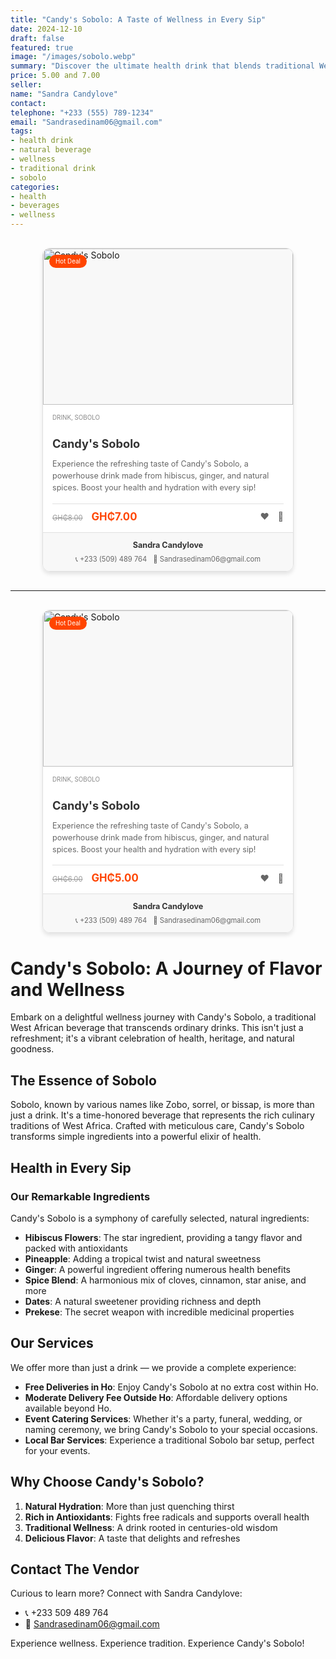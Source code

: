 ```yaml
---
title: "Candy's Sobolo: A Taste of Wellness in Every Sip"
date: 2024-12-10
draft: false
featured: true
image: "/images/sobolo.webp"
summary: "Discover the ultimate health drink that blends traditional West African flavors with incredible wellness benefits."
price: 5.00 and 7.00
seller:
name: "Sandra Candylove"
contact:
telephone: "+233 (555) 789-1234"
email: "Sandrasedinam06@gmail.com"
tags:
- health drink
- natural beverage
- wellness
- traditional drink
- sobolo
categories:
- health
- beverages
- wellness
---
```


<style>
.product-card {
    position: relative;
    max-width: 400px;
    margin: 30px auto;
    border: 1px solid #e0e0e0;
    border-radius: 12px;
    overflow: hidden;
    box-shadow: 0 4px 6px rgba(0,0,0,0.1);
    transition: transform 0.3s ease;
}

.product-card:hover {
    transform: scale(1.02);
}

.product-badge {
    position: absolute;
    top: 10px;
    left: 10px;
    background-color: #ff4500;
    color: white;
    padding: 5px 10px;
    border-radius: 20px;
    font-size: 0.7em;
    z-index: 10;
}

.product-image {
    width: 100%;
    height: 250px;
    object-fit: cover;
    background-color: #f8f8f8;
}

.product-details {
    padding: 15px;
    background-color: white;
}

.product-category {
    color: #888;
    text-transform: uppercase;
    font-size: 0.7em;
    margin-bottom: 8px;
}

.product-title {
    font-size: 1.3em;
    font-weight: bold;
    color: #333;
    margin-bottom: 10px;
}

.product-description {
    color: #666;
    line-height: 1.5;
    font-size: 0.9em;
    margin-bottom: 15px;
}

.product-pricing {
    display: flex;
    justify-content: space-between;
    align-items: center;
    border-top: 1px solid #e0e0e0;
    padding-top: 10px;
}

.product-price {
    font-size: 1.2em;
    color: #ff4500;
    font-weight: bold;
}

.product-original-price {
    text-decoration: line-through;
    color: #999;
    margin-right: 10px;
    font-size: 0.8em;
}

.product-actions a {
    color: #666;
    margin-left: 10px;
    text-decoration: none;
    transition: color 0.3s ease;
}

.product-actions a:hover {
    color: #ff4500;
}

.seller-info {
    background-color: #f8f8f8;
    padding: 12px;
    border-top: 1px solid #e0e0e0;
    text-align: center;
}

.seller-name {
    font-weight: bold;
    color: #333;
    font-size: 0.9em;
    margin-bottom: 8px;
}

.seller-contact {
    display: flex;
    justify-content: center;
    flex-wrap: wrap;
    gap: 10px;
}

.seller-contact a {
    color: #666;
    text-decoration: none;
    font-size: 0.8em;
    transition: color 0.3s ease;
    display: flex;
    align-items: center;
}

.seller-contact a:hover {
    color: #ff4500;
}

@media (max-width: 600px) {
    .product-card {
        max-width: 95%;
        margin: 15px auto;
    }

    .seller-contact {
        flex-direction: column;
        align-items: center;
    }

    .seller-contact a {
        margin: 5px 0;
    }
}
</style>


<div class="product-card">
    <div class="product-badge">Hot Deal</div>
    <img src="/images/sobolo-pack.webp" alt="Candy's Sobolo" class="product-image">
    <div class="product-details">
        <div class="product-category">Drink, Sobolo</div>
        <h2 class="product-title">Candy's Sobolo</h2>
        <p class="product-description">Experience the refreshing taste of Candy's Sobolo, a powerhouse drink made from hibiscus, ginger, and natural spices. Boost your health and hydration with every sip!</p>
        <div class="product-pricing">
            <div>
                <span class="product-original-price">GH₵8.00</span>
                <span class="product-price">GH₵7.00</span>
            </div>
            <div class="product-actions">
                <a href="#" title="Add to Favorites">❤️</a>
                <a href="#" title="Add to Cart">🛒</a>
            </div>
        </div>
    </div>
    <div class="seller-info">
        <div class="seller-name">Sandra Candylove</div>
        <div class="seller-contact">
            <a href="tel:+233509489764">📞 +233 (509) 489 764</a>
            <a href="mailto:sandra@candysobolo.com">📧 Sandrasedinam06@gmail.com</a>
        </div>
    </div>
</div>
<hr>

<div class="product-card">
    <div class="product-badge">Hot Deal</div>
    <img src="/images/sobolo-bottles.webp" alt="Candy's Sobolo" class="product-image">
    <div class="product-details">
        <div class="product-category">Drink, Sobolo</div>
        <h2 class="product-title">Candy's Sobolo</h2>
        <p class="product-description">Experience the refreshing taste of Candy's Sobolo, a powerhouse drink made from hibiscus, ginger, and natural spices. Boost your health and hydration with every sip!</p>
        <div class="product-pricing">
            <div>
                <span class="product-original-price">GH₵6.00</span>
                <span class="product-price">GH₵5.00</span>
            </div>
            <div class="product-actions">
                <a href="#" title="Add to Favorites">❤️</a>
                <a href="#" title="Add to Cart">🛒</a>
            </div>
        </div>
    </div>
    <div class="seller-info">
        <div class="seller-name">Sandra Candylove</div>
        <div class="seller-contact">
            <a href="tel:+233509489764">📞 +233 (509) 489 764</a>
            <a href="mailto:sandra@candysobolo.com">📧 Sandrasedinam06@gmail.com</a>
        </div>
    </div>
</div>

# Candy's Sobolo: A Journey of Flavor and Wellness

Embark on a delightful wellness journey with Candy's Sobolo, a traditional West African beverage that transcends ordinary drinks. This isn't just a refreshment; it's a vibrant celebration of health, heritage, and natural goodness.

## The Essence of Sobolo

Sobolo, known by various names like Zobo, sorrel, or bissap, is more than just a drink. It's a time-honored beverage that represents the rich culinary traditions of West Africa. Crafted with meticulous care, Candy's Sobolo transforms simple ingredients into a powerful elixir of health.

## Health in Every Sip

### Our Remarkable Ingredients

Candy's Sobolo is a symphony of carefully selected, natural ingredients:

- **Hibiscus Flowers**: The star ingredient, providing a tangy flavor and packed with antioxidants
- **Pineapple**: Adding a tropical twist and natural sweetness
- **Ginger**: A powerful ingredient offering numerous health benefits
- **Spice Blend**: A harmonious mix of cloves, cinnamon, star anise, and more
- **Dates**: A natural sweetener providing richness and depth
- **Prekese**: The secret weapon with incredible medicinal properties

## Our Services

We offer more than just a drink — we provide a complete experience:

- **Free Deliveries in Ho**: Enjoy Candy's Sobolo at no extra cost within Ho.  
- **Moderate Delivery Fee Outside Ho**: Affordable delivery options available beyond Ho.  
- **Event Catering Services**: Whether it's a party, funeral, wedding, or naming ceremony, we bring Candy's Sobolo to your special occasions.  
- **Local Bar Services**: Experience a traditional Sobolo bar setup, perfect for your events.  


## Why Choose Candy's Sobolo?

1. **Natural Hydration**: More than just quenching thirst
2. **Rich in Antioxidants**: Fights free radicals and supports overall health
3. **Traditional Wellness**: A drink rooted in centuries-old wisdom
4. **Delicious Flavor**: A taste that delights and refreshes

## Contact The Vendor

Curious to learn more? Connect with Sandra Candylove:
- 📞 +233 509 489 764
- 📧 Sandrasedinam06@gmail.com

Experience wellness. Experience tradition. Experience Candy's Sobolo!